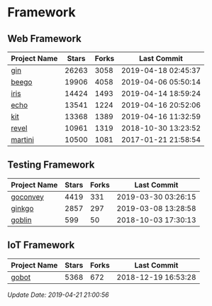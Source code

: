 # Framework

## Web Framework

| Project Name | Stars | Forks | Last Commit |
| ------------ | ----- | ----- | ----------- |
| [gin](https://github.com/gin-gonic/gin) | 26263 | 3058 | 2019-04-18 02:45:37 |
| [beego](https://github.com/astaxie/beego) | 19906 | 4058 | 2019-04-06 05:50:14 |
| [iris](https://github.com/kataras/iris) | 14424 | 1493 | 2019-04-14 18:59:24 |
| [echo](https://github.com/labstack/echo) | 13541 | 1224 | 2019-04-16 20:52:06 |
| [kit](https://github.com/go-kit/kit) | 13368 | 1389 | 2019-04-16 11:32:59 |
| [revel](https://github.com/revel/revel) | 10961 | 1319 | 2018-10-30 13:23:52 |
| [martini](https://github.com/go-martini/martini) | 10500 | 1081 | 2017-01-21 21:58:54 |

## Testing Framework

| Project Name | Stars | Forks | Last Commit |
| ------------ | ----- | ----- | ----------- |
| [goconvey](https://github.com/smartystreets/goconvey) | 4419 | 331 | 2019-03-30 03:26:15 |
| [ginkgo](https://github.com/onsi/ginkgo) | 2857 | 297 | 2019-03-08 13:28:58 |
| [goblin](https://github.com/franela/goblin) | 599 | 50 | 2018-10-03 17:30:13 |

## IoT Framework

| Project Name | Stars | Forks | Last Commit |
| ------------ | ----- | ----- | ----------- |
| [gobot](https://github.com/hybridgroup/gobot) | 5368 | 672 | 2018-12-19 16:53:28 |

*Update Date: 2019-04-21 21:00:56*